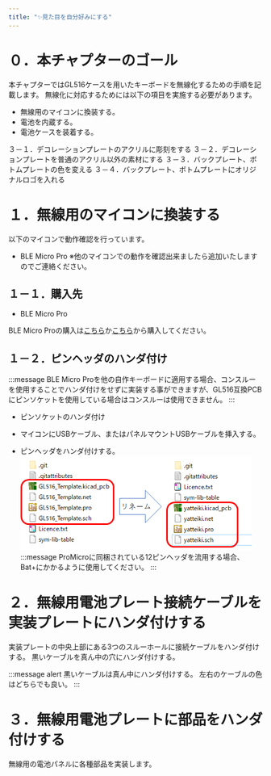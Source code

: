 ```yaml
---
title: "✨見た目を自分好みにする"
---
```


# ０．本チャプターのゴール

本チャプターではGL516ケースを用いたキーボードを無線化するための手順を記載します。
無線化に対応するためには以下の項目を実施する必要があります。
- 無線用のマイコンに換装する。
- 電池を内蔵する。
- 電池ケースを装着する。

３－１．デコレーションプレートのアクリルに彫刻をする
３－２．デコレーションプレートを普通のアクリル以外の素材にする
３－３．バックプレート、ボトムプレートの色を変える
３－４．バックプレート、ボトムプレートにオリジナルロゴを入れる

# １．無線用のマイコンに換装する

以下のマイコンで動作確認を行っています。
- BLE Micro Pro
※他のマイコンでの動作を確認出来ましたら追加いたしますのでご連絡ください。

## １－１．購入先

- BLE Micro Pro

BLE Micro Proの購入は[こちら](https://shop.yushakobo.jp/collections/all-keyboard-parts/products/ble-micro-pro?variant=37665571340449)か[こちら](https://booth.pm/ja/items/1177319)から購入してください。

## １－２．ピンヘッダのハンダ付け

:::message
BLE Micro Proを他の自作キーボードに適用する場合、コンスルーを使用することでハンダ付けをせずに実装する事ができますが、GL516互換PCBにピンソケットを使用している場合はコンスルーは使用できません。
:::

- ピンソケットのハンダ付け

- マイコンにUSBケーブル、またはパネルマウントUSBケーブルを挿入する。

- ピンヘッダをハンダ付けする。
![](/images/gl516design/2-18_template-2.png)
:::message
ProMicroに同梱されている12ピンヘッダを流用する場合、Bat+にかかるように使用してください。
:::

# ２．無線用電池プレート接続ケーブルを実装プレートにハンダ付けする

実装プレートの中央上部にある3つのスルーホールに接続ケーブルをハンダ付けする。
黒いケーブルを真ん中の穴にハンダ付けする。

:::message alert
黒いケーブルは真ん中にハンダ付けする。
左右のケーブルの色はどちらでも良い。
:::

# ３．無線用電池プレートに部品をハンダ付けする

無線用の電池パネルに各種部品を実装します。


